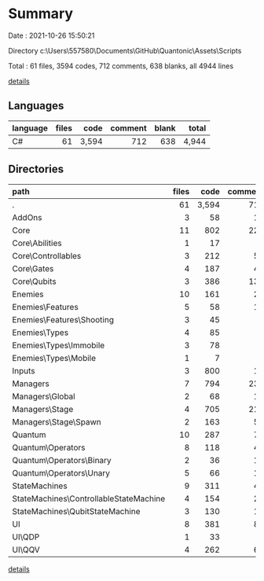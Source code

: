# Summary

Date : 2021-10-26 15:50:21

Directory c:\Users\557580\Documents\GitHub\Quantonic\Assets\Scripts

Total : 61 files,  3594 codes, 712 comments, 638 blanks, all 4944 lines

[details](details.md)

## Languages
| language | files | code | comment | blank | total |
| :--- | ---: | ---: | ---: | ---: | ---: |
| C# | 61 | 3,594 | 712 | 638 | 4,944 |

## Directories
| path | files | code | comment | blank | total |
| :--- | ---: | ---: | ---: | ---: | ---: |
| . | 61 | 3,594 | 712 | 638 | 4,944 |
| AddOns | 3 | 58 | 11 | 11 | 80 |
| Core | 11 | 802 | 226 | 196 | 1,224 |
| Core\Abilities | 1 | 17 | 0 | 4 | 21 |
| Core\Controllables | 3 | 212 | 52 | 48 | 312 |
| Core\Gates | 4 | 187 | 40 | 46 | 273 |
| Core\Qubits | 3 | 386 | 134 | 98 | 618 |
| Enemies | 10 | 161 | 24 | 38 | 223 |
| Enemies\Features | 5 | 58 | 15 | 15 | 88 |
| Enemies\Features\Shooting | 3 | 45 | 6 | 11 | 62 |
| Enemies\Types | 4 | 85 | 9 | 18 | 112 |
| Enemies\Types\Immobile | 3 | 78 | 6 | 16 | 100 |
| Enemies\Types\Mobile | 1 | 7 | 3 | 2 | 12 |
| Inputs | 3 | 800 | 13 | 33 | 846 |
| Managers | 7 | 794 | 230 | 175 | 1,199 |
| Managers\Global | 2 | 68 | 13 | 14 | 95 |
| Managers\Stage | 4 | 705 | 211 | 156 | 1,072 |
| Managers\Stage\Spawn | 2 | 163 | 52 | 41 | 256 |
| Quantum | 10 | 287 | 72 | 44 | 403 |
| Quantum\Operators | 8 | 118 | 41 | 20 | 179 |
| Quantum\Operators\Binary | 2 | 36 | 18 | 5 | 59 |
| Quantum\Operators\Unary | 5 | 66 | 15 | 10 | 91 |
| StateMachines | 9 | 311 | 49 | 64 | 424 |
| StateMachines\ControllableStateMachine | 4 | 154 | 20 | 33 | 207 |
| StateMachines\QubitStateMachine | 3 | 130 | 13 | 21 | 164 |
| UI | 8 | 381 | 87 | 77 | 545 |
| UI\QDP | 1 | 33 | 8 | 7 | 48 |
| UI\QQV | 4 | 262 | 60 | 47 | 369 |

[details](details.md)